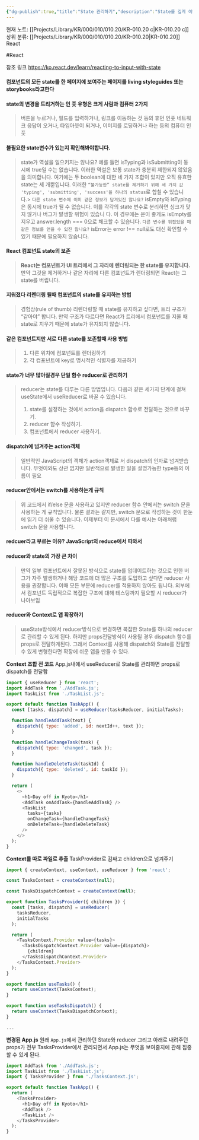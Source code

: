 ```yaml
---
{"dg-publish":true,"title":"State 관리하기","description":"State를 깊게 이해하기 위한 목차입니다. input으로 State받기, 오래 보존하기, 공유하기, reducer사용하기 등 State에 대해 심도 있게 배웁니다.","permalink":"/projects/library/kr/000/010/010-20/kr-010-20-c/","dgPassFrontmatter":true,"noteIcon":"0","created":"2025-01-12T21:26:13.578+09:00","updated":"2025-01-17T21:38:24.094+09:00"}
---
```


현재 노트: [[Projects/Library/KR/000/010/010.20/KR-010.20 c\|KR-010.20 c]] 
상위 분류: [[Projects/Library/KR/000/010/010.20/KR-010.20\|KR-010.20]] React

#React

참조 링크
https://ko.react.dev/learn/reacting-to-input-with-state




#### 컴포넌트의 모든 state를 한 페이지에 보여주는 페이지를 living styleguides 또는 storybooks라고한다


#### state의 변경을 트리거하는 인 풋 유형은 크게 사람과 컴퓨터 2가지
> 버튼을 누르거나, 필드를 입력하거나, 링크를 이동하는 것 등의 휴먼 인풋
네트워크 응답이 오거나, 타임아웃이 되거나, 이미지를 로딩하거나 하는 등의 컴퓨터 인풋

#### 불필요한 state변수가 있는지 확인해봐야합니다.
> state가 역설을 일으키지는 않나요? 예를 들면 isTyping과 isSubmitting이 동시에 true일 수는 없습니다. 이러한 역설은 보통 state가 충분히 제한되지 않았음을 의미합니다. 여기에는 두 boolean에 대한 네 가지 조합이 있지만 오직 유효한 state는 세 개뿐입니다. 이러한 `“불가능한” state를 제거하기 위해 세 가지 값 'typing', 'submitting', 'success'을 하나의 status`로 합칠 수 있습니다.> 
`다른 state 변수에 이미 같은 정보가 담겨있진 않나요?` isEmpty와 isTyping은 동시에 true가 될 수 없습니다. 이를 각각의 state 변수로 분리하면 싱크가 맞지 않거나 버그가 발생할 위험이 있습니
다. 이 경우에는 운이 좋게도 isEmpty를 지우고 answer.length === 0으로 체크할 수 있습니다.
`다른 변수를 뒤집었을 때 같은 정보를 얻을 수 있진 않나요?` isError는 error !== null로도 대신 확인할 수 있기 때문에 필요하지 않습니다.



#### React 컴포넌트 state의 보존
>**React는 컴포넌트가 UI 트리에서 그 자리에 렌더링되는 한 state를 유지합니다.** 만약 그것을 제거하거나 같은 자리에 다른 컴포넌트가 렌더링되면 React는 그 state를 버립니다.


#### 지워졌다 리렌더링 될때 컴포넌트의 state를 유지하는 방법
> 경험상(rule of thumb) 리렌더링할 때 state를 유지하고 싶다면, 트리 구조가 “같아야” 합니다. 만약 구조가 다르다면 React가 트리에서 컴포넌트를 지울 때 state로 지우기 때문에 state가 유지되지 않습니다.

#### 같은 컴포넌트지만 서로 다른 state를 보존할때 사용 방법
> 1. 다른 위치에 컴포넌트를 렌더링하기
> 2. 각 컴포넌트에 key로 명시적인 식별자를 제공하기

#### state가 너무 많아질경우 단일 함수 reducer로 관리하기
> reducer는 state를 다루는 다른 방법입니다. 다음과 같은 세가지 단계에 걸쳐 useState에서 useReducer로 바꿀 수 있습니다.
> 1. state를 설정하는 것에서 action을 dispatch 함수로 전달하는 것으로 바꾸기.
> 2. reducer 함수 작성하기.
> 3. 컴포넌트에서 reducer 사용하기.


#### dispatch에 넘겨주는 action객체
>일반적인 JavaScript의 객체가 action객체로 서 dispatch의 인자로 넘겨받습니다. 무엇이와도 상관 없지만 일반적으로 발생한 일을 설명가능한 type등의 이름이 필요

#### reducer안에서는 switch를 사용하는게 규칙
> 위 코드에서 if/else 문을 사용하고 있지만 reducer 함수 안에서는 switch 문을 사용하는 게 규칙입니다. 물론 결과는 같지만, switch 문으로 작성하는 것이 한눈에 읽기 더 쉬울 수 있습니다. 이제부터 이 문서에서 다룰 예시는 아래처럼 switch 문을 사용합니다.


#### redcuer라고 부르는 이유? JavaScript의 reduce에서 따와서 

#### reducer와 state의 가장 큰 차이
> 만약 일부 컴포넌트에서 잘못된 방식으로 state를 업데이트하는 것으로 인한 버그가 자주 발생하거나 해당 코드에 더 많은 구조를 도입하고 싶다면 reducer 사용을 권장합니다. 이때 모든 부분에 reducer를 적용하지 않아도 됩니다.
> 외부에서 컴포넌트 독립적으로 복잡한 구조에 대해 테스팅까지 필요할 시 reducer가 나아보임


#### reducer와 Context로 앱 확장하기
> useState방식에서 reducer방식으로 변경하면 복잡한 State를 하나의 reducer로 관리할 수 있게 된다. 하지만 props전달방식이 사용될 경우 dispatch 함수를 props로 전달하게된다. 그래서 Context를 사용해 dispatch와 State를 전달할 수 있게 변형한다면 확장에 쉬운 앱을 만들 수 있다.

**Context 조합 전 코드**
App.js내에서 useReducer로 State를 관리하면 props로 dispatch를 전달함
```js
import { useReducer } from 'react';
import AddTask from './AddTask.js';
import TaskList from './TaskList.js';

export default function TaskApp() {
  const [tasks, dispatch] = useReducer(tasksReducer, initialTasks);

  function handleAddTask(text) {
    dispatch({ type: 'added', id: nextId++, text });
  }

  function handleChangeTask(task) {
    dispatch({ type: 'changed', task });
  }

  function handleDeleteTask(taskId) {
    dispatch({ type: 'deleted', id: taskId });
  }

  return (
    <>
      <h1>Day off in Kyoto</h1>
      <AddTask onAddTask={handleAddTask} />
      <TaskList
        tasks={tasks}
        onChangeTask={handleChangeTask}
        onDeleteTask={handleDeleteTask}
      />
    </>
  );
}

```


**Context를 따로 파일로 추출**
TaskProvider로 감싸고 children으로 넘겨주기
```js
import { createContext, useContext, useReducer } from 'react';

const TasksContext = createContext(null);

const TasksDispatchContext = createContext(null);

export function TasksProvider({ children }) {
  const [tasks, dispatch] = useReducer(
    tasksReducer,
    initialTasks
  );

  return (
    <TasksContext.Provider value={tasks}>
      <TasksDispatchContext.Provider value={dispatch}>
        {children}
      </TasksDispatchContext.Provider>
    </TasksContext.Provider>
  );
}

export function useTasks() {
  return useContext(TasksContext);
}

export function useTasksDispatch() {
  return useContext(TasksDispatchContext);
}

...

```

**변경된 App.js**
원래 `App.js`에서 관리하던 State와 reducer 그리고 아래로 내려주던 props가 전부 TasksProvider에서 관리되면서 App.js는 무엇을 보여줄지에 관해 집중할 수 있게 된다.
```js
import AddTask from './AddTask.js';
import TaskList from './TaskList.js';
import { TasksProvider } from './TasksContext.js';

export default function TaskApp() {
  return (
    <TasksProvider>
      <h1>Day off in Kyoto</h1>
      <AddTask />
      <TaskList />
    </TasksProvider>
  );
}


```
